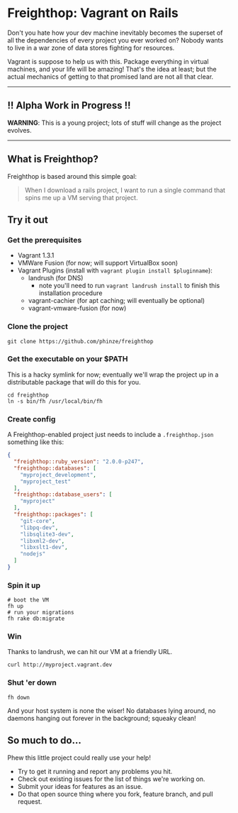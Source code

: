 # Freighthop: Vagrant on Rails


Don't you hate how your dev machine inevitably becomes the superset of all the dependencies of every project you ever worked on? Nobody wants to live in a war zone of data stores fighting for resources.

Vagrant is suppose to help us with this. Package everything in virtual machines, and your life will be amazing! That's the idea at least; but the actual mechanics of getting to that promised land are not all that clear.

----

## !! Alpha Work in Progress !!

**WARNING**: This is a young project; lots of stuff will change as the project evolves.

----

## What is Freighthop?

Freighthop is based around this simple goal:

> When I download a rails project, I want to run a single command that spins me up a VM serving that project.

## Try it out

### Get the prerequisites

* Vagrant 1.3.1
* VMWare Fusion (for now; will support VirtualBox soon)
* Vagrant Plugins (install with `vagrant plugin install $pluginname`):
  * landrush (for DNS)
    * note you'll need to run `vagrant landrush install` to finish this installation procedure
  * vagrant-cachier (for apt caching; will eventually be optional)
  * vagrant-vmware-fusion (for now)


### Clone the project

```
git clone https://github.com/phinze/freighthop
```

### Get the executable on your $PATH

This is a hacky symlink for now; eventually we'll wrap the project up in a distributable package that will do this for you.

```
cd freighthop
ln -s bin/fh /usr/local/bin/fh
```

### Create config

A Freighthop-enabled project just needs to include a `.freighthop.json` something like this:

```json
{
  "freighthop::ruby_version": "2.0.0-p247",
  "freighthop::databases": [
    "myproject_development",
    "myproject_test"
  ],
  "freighthop::database_users": [
    "myproject"
  ],
  "freighthop::packages": [
    "git-core",
    "libpq-dev",
    "libsqlite3-dev",
    "libxml2-dev",
    "libxslt1-dev",
    "nodejs"
  ]
}
```

### Spin it up

```
# boot the VM
fh up
# run your migrations
fh rake db:migrate
```

### Win

Thanks to landrush, we can hit our VM at a friendly URL.

```
curl http://myproject.vagrant.dev
```

### Shut 'er down

```
fh down
```

And your host system is none the wiser! No databases lying around, no daemons hanging out forever in the background; squeaky clean!

## So much to do...

Phew this little project could really use your help!

 * Try to get it running and report any problems you hit.
 * Check out existing issues for the list of things we're working on.
 * Submit your ideas for features as an issue.
 * Do that open source thing where you fork, feature branch, and pull request.
